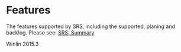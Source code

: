 # Features

The features supported by SRS, including the supported, planing and backlog. Please see: [SRS: Summary](https://github.com/winlinvip/simple-rtmp-server/tree/release2.0#summary)

Winlin 2015.3
